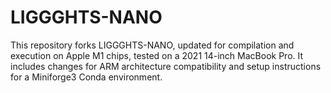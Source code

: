 # LIGGGHTS-NANO
This repository forks LIGGGHTS-NANO, updated for compilation and execution on Apple M1 chips, tested on a 2021 14-inch MacBook Pro. It includes changes for ARM architecture compatibility and setup instructions for a Miniforge3 Conda environment.
